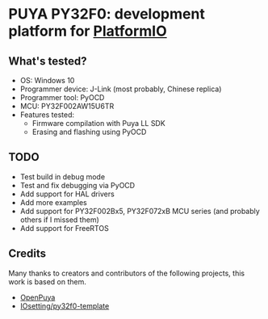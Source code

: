 # PUYA PY32F0: development platform for [PlatformIO](https://platformio.org)

## What's tested?

* OS: Windows 10
* Programmer device: J-Link (most probably, Chinese replica)
* Programmer tool: PyOCD
* MCU: PY32F002AW15U6TR
* Features tested:
    * Firmware compilation with Puya LL SDK
    * Erasing and flashing using PyOCD

## TODO

* Test build in debug mode
* Test and fix debugging via PyOCD
* Add support for HAL drivers
* Add more examples
* Add support for PY32F002Bx5, PY32F072xB MCU series (and probably others if I missed them)
* Add support for FreeRTOS

## Credits

Many thanks to creators and contributors of the following projects, this work is based on them.

* [OpenPuya](https://github.com/OpenPuya)
* [IOsetting/py32f0-template](https://github.com/IOsetting/py32f0-template)
